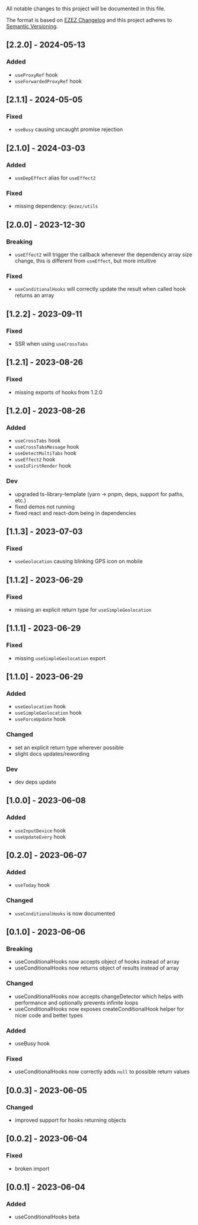 All notable changes to this project will be documented in this file.

The format is based on [EZEZ Changelog](https://ezez.dev/guidelines/changelog)
and this project adheres to [Semantic Versioning](http://semver.org/spec/v2.0.0.html).

## [2.2.0] - 2024-05-13
### Added
- `useProxyRef` hook
- `useForwardedProxyRef` hook

## [2.1.1] - 2024-05-05
### Fixed
- `useBusy` causing uncaught promise rejection

## [2.1.0] - 2024-03-03
### Added
- `useDepEffect` alias for `useEffect2`
### Fixed
- missing dependency: `@ezez/utils`

## [2.0.0] - 2023-12-30
### Breaking
- `useEffect2` will trigger the callback whenever the dependency array size change, this is different from `useEffect`,
but more intuitive
### Fixed
- `useConditionalHooks` will correctly update the result when called hook returns an array

## [1.2.2] - 2023-09-11
### Fixed
- SSR when using `useCrossTabs`

## [1.2.1] - 2023-08-26
### Fixed
- missing exports of hooks from 1.2.0

## [1.2.0] - 2023-08-26
### Added
- `useCrossTabs` hook
- `useCrossTabsMessage` hook
- `useDetectMultiTabs` hook
- `useEffect2` hook
- `useIsFirstRender` hook
### Dev
- upgraded ts-library-template (yarn -> pnpm, deps, support for paths, etc.)
- fixed demos not running
- fixed react and react-dom being in dependencies

## [1.1.3] - 2023-07-03
### Fixed
- `useGeolocation` causing blinking GPS icon on mobile

## [1.1.2] - 2023-06-29
### Fixed
- missing an explicit return type for `useSimpleGeolocation`

## [1.1.1] - 2023-06-29
### Fixed
- missing `useSimpleGeolocation` export

## [1.1.0] - 2023-06-29
### Added
- `useGeolocation` hook
- `useSimpleGeolocation` hook
- `useForceUpdate` hook
### Changed
- set an explicit return type wherever possible
- slight docs updates/rewording
### Dev
- dev deps update

## [1.0.0] - 2023-06-08
### Added
- `useInputDevice` hook
- `useUpdateEvery` hook

## [0.2.0] - 2023-06-07
### Added
- `useToday` hook
### Changed
- `useConditionalHooks` is now documented

## [0.1.0] - 2023-06-06
### Breaking
- useConditionalHooks now accepts object of hooks instead of array
- useConditionalHooks now returns object of results instead of array
### Changed
- useConditionalHooks now accepts changeDetector which helps with performance and optionally prevents infinite loops
- useConditionalHooks now exposes createConditionalHook helper for nicer code and better types
### Added
- useBusy hook
### Fixed
- useConditionalHooks now correctly adds `null` to possible return values

## [0.0.3] - 2023-06-05
### Changed
- improved support for hooks returning objects

## [0.0.2] - 2023-06-04
### Fixed
- broken import

## [0.0.1] - 2023-06-04
### Added
- useConditionalHooks beta

